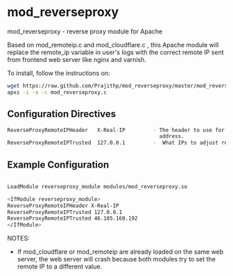 mod_reverseproxy
================

mod_reverseproxy - reverse proxy module for Apache

Based on mod_remoteip.c and mod_cloudflare.c , this Apache module  will replace the  remote_ip  variable in user's logs with the correct remote IP sent from frontend web server like nginx and varnish.

To install, follow the instructions on:
   ```bash
   wget https://raw.github.com/Prajithp/mod_reverseproxy/master/mod_reverseproxy.c
   apxs -i -a -c mod_reverseproxy.c  
   ```
## Configuration Directives ##
```bash
ReverseProxyRemoteIPHeader   X-Real-IP         - The header to use for the real IP
                                                 address.
ReverseProxyRemoteIPTrusted  127.0.0.1         -  What IPs to adjust requests for
```

## Example Configuration ##
```bash

LoadModule reverseproxy_module modules/mod_reverseproxy.so

<IfModule reverseproxy_module>
ReverseProxyRemoteIPHeader X-Real-IP
ReverseProxyRemoteIPTrusted 127.0.0.1
ReverseProxyRemoteIPTrusted 46.105.160.192
</IfModule>

```


NOTES:

- If mod\_cloudflare or mod\_remoteip are already loaded on the same web server, the web server will crash because both modules try to set the remote IP to a different value.
